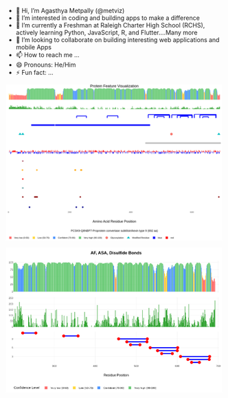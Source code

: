 - 👋 Hi, I’m Agasthya Metpally (@metviz)
- 👀 I’m interested in coding and building apps to make a difference 
- 🌱 I’m currently a Freshman at Raleigh Charter High School (RCHS), actively learning Python, JavaScript, R, and Flutter....Many more 
- 💞️ I’m looking to collaborate on building interesting web applications and mobile Apps
- 📫 How to reach me ...
- 😄 Pronouns: He/Him
- ⚡ Fun fact: ...

![g2p PCSK9_Q8NBP7 protein_features plot](https://github.com/metviz/metviz/blob/main/g2p.PCSK9_Q8NBP7.protein_features.plot.png)

![Alpha Fold plotting](https://github.com/metviz/metviz/blob/main/AlphaFold.AF.BSB.G2P.png)
<!---
metviz/metviz is a ✨ special ✨ repository because its `README.md` (this file) appears on your GitHub profile.
You can click the Preview link to take a look at your changes.
--->
